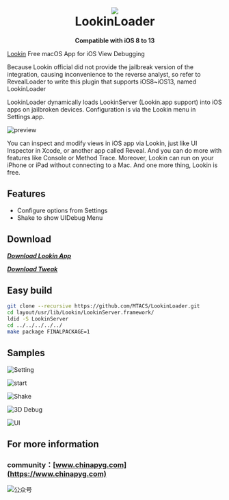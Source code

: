 <h1 align="center">
  <img src="https://github.com/creantan/LookinLoader/blob/master/example/LookinLoader.png">
  <br/>
  LookinLoader
</h1>

<p align="center"><b>Compatible with iOS 8 to 13</b></p>

[Lookin](https://lookin.work) Free macOS App for iOS View Debugging

<p>
	Because Lookin official did not provide the jailbreak version of the integration, causing inconvenience to the reverse analyst, so refer to RevealLoader to write this plugin that supports iOS8~iOS13, named LookinLoader
</p>
<p>
	LookinLoader dynamically loads LookinServer (Lookin.app support) into iOS apps on jailbroken devices. Configuration is via the Lookin menu in Settings.app.
</p>

![preview](https://github.com/creantan/LookinLoader/blob/master/example/preview.jpg "lookin" )

<p>
	You can inspect and modify views in iOS app via Lookin, just like UI Inspector in Xcode, or another app called Reveal.
	And you can do more with features like Console or Method Trace.
	Moreover, Lookin can run on your iPhone or iPad without connecting to a Mac.
	And one more thing, Lookin is free.
</p>

## Features

+ Configure options from Settings
+ Shake to show UIDebug Menu


## Download

***[Download Lookin App](https://lookin.work)***

***[Download Tweak](https://github.com/creantan/LookinLoader/releases/download/v1.0.6/com.chinapyg.lookinloader_1.0.6-1_iphoneos-arm.deb.zip)***

## Easy build

```bash
git clone --recursive https://github.com/MTACS/LookinLoader.git
cd layout/usr/lib/Lookin/LookinServer.framework/
ldid -S LookinServer
cd ../../../../../
make package FINALPACKAGE=1
```

## Samples

![Setting](https://github.com/creantan/LookinLoader/blob/master/example/setting.jpeg "Setting" )

![start](https://github.com/creantan/LookinLoader/blob/master/example/start.jpg "start" )

![Shake](https://github.com/creantan/LookinLoader/blob/master/example/debugui.png "Shake" )

![3D Debug](https://github.com/creantan/LookinLoader/blob/master/example/3dvew.png "3dview" )

![UI](https://github.com/creantan/LookinLoader/blob/master/example/ui.png "UI" )

## For more information

### community：[www.chinapyg.com](https://www.chinapyg.com)

![公众号](https://github.com/creantan/LookinLoader/blob/master/example/qrcode.jpg "公众号" )

